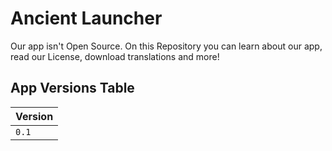 # Ancient Launcher

Our app isn't Open Source.
On this Repository you can learn about our app, read our License, download translations and more!

## App Versions Table

| Version |
| ------- |
|  `0.1`  |
